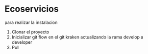 # Ecoservicios
para realizar la instalacion 
1. Clonar el proyecto
2. Inicializar git flow en el git kraken actualizando la rama develop a developer
3. Pull
